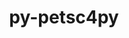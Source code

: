 ---
title: "py-petsc4py"
layout: cache
categories: [package, develop]
meta: {"compilers": ["gcc@=11.4.0", "gcc@=9.4.0", "oneapi@=2024.2.1"], "num_specs": 28, "num_specs_by_stack": {"e4s": 8, "e4s-neoverse-v2": 8, "e4s-neoverse_v1": 4, "e4s-oneapi": 6, "e4s-power": 2, "root": 28}, "oss": ["ubuntu20.04", "ubuntu22.04"], "platforms": ["linux"], "stacks": ["e4s", "e4s-neoverse-v2", "e4s-neoverse_v1", "e4s-oneapi", "e4s-power", "root"], "targets": ["neoverse_v1", "neoverse_v2", "ppc64le", "x86_64_v3"], "versions": ["3.22.2", "3.22.3"]}
spec_details: [{"compiler": "gcc@=9.4.0", "hash": "fso6s2yimstr7e6hi4ovss23efbu5gus", "os": "ubuntu20.04", "platform": "linux", "size": "-", "stacks": ["e4s-power", "root"], "tarball": "https://binaries.spack.io/develop/build_cache/linux-ubuntu20.04-ppc64le/gcc-9.4.0/py-petsc4py-3.22.2/linux-ubuntu20.04-ppc64le-gcc-9.4.0-py-petsc4py-3.22.2-fso6s2yimstr7e6hi4ovss23efbu5gus.spack", "target": "ppc64le", "variants": ["build_system=python_pip", "+mpi"], "versions": ["3.22.2"]}, {"compiler": "gcc@=9.4.0", "hash": "uvhtd4znr7nztsaacjzvtoql4245kljs", "os": "ubuntu20.04", "platform": "linux", "size": "-", "stacks": ["e4s-power", "root"], "tarball": "https://binaries.spack.io/develop/build_cache/linux-ubuntu20.04-ppc64le/gcc-9.4.0/py-petsc4py-3.22.2/linux-ubuntu20.04-ppc64le-gcc-9.4.0-py-petsc4py-3.22.2-uvhtd4znr7nztsaacjzvtoql4245kljs.spack", "target": "ppc64le", "variants": ["build_system=python_pip", "+mpi"], "versions": ["3.22.2"]}, {"compiler": "gcc@=11.4.0", "hash": "3dvc77dc43tpxlumi3ax6nhb4c7vjf7g", "os": "ubuntu22.04", "platform": "linux", "size": "-", "stacks": ["e4s-neoverse_v1", "root"], "tarball": "https://binaries.spack.io/develop/build_cache/linux-ubuntu22.04-neoverse_v1/gcc-11.4.0/py-petsc4py-3.22.2/linux-ubuntu22.04-neoverse_v1-gcc-11.4.0-py-petsc4py-3.22.2-3dvc77dc43tpxlumi3ax6nhb4c7vjf7g.spack", "target": "neoverse_v1", "variants": ["build_system=python_pip", "+mpi"], "versions": ["3.22.2"]}, {"compiler": "gcc@=11.4.0", "hash": "il5cuzgm7fdiyujdyax7inejwazfrcx6", "os": "ubuntu22.04", "platform": "linux", "size": "-", "stacks": ["e4s-neoverse_v1", "root"], "tarball": "https://binaries.spack.io/develop/build_cache/linux-ubuntu22.04-neoverse_v1/gcc-11.4.0/py-petsc4py-3.22.2/linux-ubuntu22.04-neoverse_v1-gcc-11.4.0-py-petsc4py-3.22.2-il5cuzgm7fdiyujdyax7inejwazfrcx6.spack", "target": "neoverse_v1", "variants": ["build_system=python_pip", "+mpi"], "versions": ["3.22.2"]}, {"compiler": "gcc@=11.4.0", "hash": "n7buwyllvj5o5it4ka6hxgd5tvllrgsd", "os": "ubuntu22.04", "platform": "linux", "size": "-", "stacks": ["e4s-neoverse_v1", "root"], "tarball": "https://binaries.spack.io/develop/build_cache/linux-ubuntu22.04-neoverse_v1/gcc-11.4.0/py-petsc4py-3.22.2/linux-ubuntu22.04-neoverse_v1-gcc-11.4.0-py-petsc4py-3.22.2-n7buwyllvj5o5it4ka6hxgd5tvllrgsd.spack", "target": "neoverse_v1", "variants": ["build_system=python_pip", "+mpi"], "versions": ["3.22.2"]}, {"compiler": "gcc@=11.4.0", "hash": "vhd7dc2taggme7j72qnulus5zfkh4qhg", "os": "ubuntu22.04", "platform": "linux", "size": "-", "stacks": ["e4s-neoverse_v1", "root"], "tarball": "https://binaries.spack.io/develop/build_cache/linux-ubuntu22.04-neoverse_v1/gcc-11.4.0/py-petsc4py-3.22.2/linux-ubuntu22.04-neoverse_v1-gcc-11.4.0-py-petsc4py-3.22.2-vhd7dc2taggme7j72qnulus5zfkh4qhg.spack", "target": "neoverse_v1", "variants": ["build_system=python_pip", "+mpi"], "versions": ["3.22.2"]}, {"compiler": "gcc@=11.4.0", "hash": "4tt7wewibwdic664kagzmhykymxep7fa", "os": "ubuntu22.04", "platform": "linux", "size": "-", "stacks": ["e4s-neoverse-v2", "root"], "tarball": "https://binaries.spack.io/develop/build_cache/linux-ubuntu22.04-neoverse_v2/gcc-11.4.0/py-petsc4py-3.22.3/linux-ubuntu22.04-neoverse_v2-gcc-11.4.0-py-petsc4py-3.22.3-4tt7wewibwdic664kagzmhykymxep7fa.spack", "target": "neoverse_v2", "variants": ["build_system=python_pip", "+mpi"], "versions": ["3.22.3"]}, {"compiler": "gcc@=11.4.0", "hash": "bokwdskgsqy2dcxutxoioykbqp6bjlxg", "os": "ubuntu22.04", "platform": "linux", "size": "-", "stacks": ["e4s-neoverse-v2", "root"], "tarball": "https://binaries.spack.io/develop/build_cache/linux-ubuntu22.04-neoverse_v2/gcc-11.4.0/py-petsc4py-3.22.3/linux-ubuntu22.04-neoverse_v2-gcc-11.4.0-py-petsc4py-3.22.3-bokwdskgsqy2dcxutxoioykbqp6bjlxg.spack", "target": "neoverse_v2", "variants": ["build_system=python_pip", "+mpi"], "versions": ["3.22.3"]}, {"compiler": "gcc@=11.4.0", "hash": "lfafm57sgbl4tkpk4x7m3rv4ypspvks5", "os": "ubuntu22.04", "platform": "linux", "size": "-", "stacks": ["e4s-neoverse-v2", "root"], "tarball": "https://binaries.spack.io/develop/build_cache/linux-ubuntu22.04-neoverse_v2/gcc-11.4.0/py-petsc4py-3.22.3/linux-ubuntu22.04-neoverse_v2-gcc-11.4.0-py-petsc4py-3.22.3-lfafm57sgbl4tkpk4x7m3rv4ypspvks5.spack", "target": "neoverse_v2", "variants": ["build_system=python_pip", "+mpi"], "versions": ["3.22.3"]}, {"compiler": "gcc@=11.4.0", "hash": "r356hwsqmlsjxg27ozauc5javq2jiqv2", "os": "ubuntu22.04", "platform": "linux", "size": "-", "stacks": ["e4s-neoverse-v2", "root"], "tarball": "https://binaries.spack.io/develop/build_cache/linux-ubuntu22.04-neoverse_v2/gcc-11.4.0/py-petsc4py-3.22.3/linux-ubuntu22.04-neoverse_v2-gcc-11.4.0-py-petsc4py-3.22.3-r356hwsqmlsjxg27ozauc5javq2jiqv2.spack", "target": "neoverse_v2", "variants": ["build_system=python_pip", "+mpi"], "versions": ["3.22.3"]}, {"compiler": "gcc@=11.4.0", "hash": "ssfo4tmidmyuowkangl57gdjqvspc5mv", "os": "ubuntu22.04", "platform": "linux", "size": "-", "stacks": ["e4s-neoverse-v2", "root"], "tarball": "https://binaries.spack.io/develop/build_cache/linux-ubuntu22.04-neoverse_v2/gcc-11.4.0/py-petsc4py-3.22.3/linux-ubuntu22.04-neoverse_v2-gcc-11.4.0-py-petsc4py-3.22.3-ssfo4tmidmyuowkangl57gdjqvspc5mv.spack", "target": "neoverse_v2", "variants": ["build_system=python_pip", "+mpi"], "versions": ["3.22.3"]}, {"compiler": "gcc@=11.4.0", "hash": "ulswjna3t4g36ksqnapnri2hvrgwvvuq", "os": "ubuntu22.04", "platform": "linux", "size": "-", "stacks": ["e4s-neoverse-v2", "root"], "tarball": "https://binaries.spack.io/develop/build_cache/linux-ubuntu22.04-neoverse_v2/gcc-11.4.0/py-petsc4py-3.22.3/linux-ubuntu22.04-neoverse_v2-gcc-11.4.0-py-petsc4py-3.22.3-ulswjna3t4g36ksqnapnri2hvrgwvvuq.spack", "target": "neoverse_v2", "variants": ["build_system=python_pip", "+mpi"], "versions": ["3.22.3"]}, {"compiler": "gcc@=11.4.0", "hash": "vzggwfwtkxx5ypcmkj6ii3kifjb6fpp3", "os": "ubuntu22.04", "platform": "linux", "size": "-", "stacks": ["e4s-neoverse-v2", "root"], "tarball": "https://binaries.spack.io/develop/build_cache/linux-ubuntu22.04-neoverse_v2/gcc-11.4.0/py-petsc4py-3.22.3/linux-ubuntu22.04-neoverse_v2-gcc-11.4.0-py-petsc4py-3.22.3-vzggwfwtkxx5ypcmkj6ii3kifjb6fpp3.spack", "target": "neoverse_v2", "variants": ["build_system=python_pip", "+mpi"], "versions": ["3.22.3"]}, {"compiler": "gcc@=11.4.0", "hash": "zqg3edykopblpwqqmhgu2icd4o2vlhip", "os": "ubuntu22.04", "platform": "linux", "size": "-", "stacks": ["e4s-neoverse-v2", "root"], "tarball": "https://binaries.spack.io/develop/build_cache/linux-ubuntu22.04-neoverse_v2/gcc-11.4.0/py-petsc4py-3.22.3/linux-ubuntu22.04-neoverse_v2-gcc-11.4.0-py-petsc4py-3.22.3-zqg3edykopblpwqqmhgu2icd4o2vlhip.spack", "target": "neoverse_v2", "variants": ["build_system=python_pip", "+mpi"], "versions": ["3.22.3"]}, {"compiler": "gcc@=11.4.0", "hash": "3on3lkoq5b6clmd6ntmk4gtmecxadafy", "os": "ubuntu22.04", "platform": "linux", "size": "-", "stacks": ["e4s", "root"], "tarball": "https://binaries.spack.io/develop/build_cache/linux-ubuntu22.04-x86_64_v3/gcc-11.4.0/py-petsc4py-3.22.3/linux-ubuntu22.04-x86_64_v3-gcc-11.4.0-py-petsc4py-3.22.3-3on3lkoq5b6clmd6ntmk4gtmecxadafy.spack", "target": "x86_64_v3", "variants": ["build_system=python_pip", "+mpi"], "versions": ["3.22.3"]}, {"compiler": "gcc@=11.4.0", "hash": "dxlr63sodm7lktxyyxxugjy4biznssfb", "os": "ubuntu22.04", "platform": "linux", "size": "-", "stacks": ["e4s", "root"], "tarball": "https://binaries.spack.io/develop/build_cache/linux-ubuntu22.04-x86_64_v3/gcc-11.4.0/py-petsc4py-3.22.3/linux-ubuntu22.04-x86_64_v3-gcc-11.4.0-py-petsc4py-3.22.3-dxlr63sodm7lktxyyxxugjy4biznssfb.spack", "target": "x86_64_v3", "variants": ["build_system=python_pip", "+mpi"], "versions": ["3.22.3"]}, {"compiler": "gcc@=11.4.0", "hash": "e5ujawf7lba3dc5rp4w3x4ufhl5d5kis", "os": "ubuntu22.04", "platform": "linux", "size": "-", "stacks": ["e4s", "root"], "tarball": "https://binaries.spack.io/develop/build_cache/linux-ubuntu22.04-x86_64_v3/gcc-11.4.0/py-petsc4py-3.22.3/linux-ubuntu22.04-x86_64_v3-gcc-11.4.0-py-petsc4py-3.22.3-e5ujawf7lba3dc5rp4w3x4ufhl5d5kis.spack", "target": "x86_64_v3", "variants": ["build_system=python_pip", "+mpi"], "versions": ["3.22.3"]}, {"compiler": "gcc@=11.4.0", "hash": "h3yvrjkqds7biuaxnrjk6mlqye3ajium", "os": "ubuntu22.04", "platform": "linux", "size": "-", "stacks": ["e4s", "root"], "tarball": "https://binaries.spack.io/develop/build_cache/linux-ubuntu22.04-x86_64_v3/gcc-11.4.0/py-petsc4py-3.22.3/linux-ubuntu22.04-x86_64_v3-gcc-11.4.0-py-petsc4py-3.22.3-h3yvrjkqds7biuaxnrjk6mlqye3ajium.spack", "target": "x86_64_v3", "variants": ["build_system=python_pip", "+mpi"], "versions": ["3.22.3"]}, {"compiler": "gcc@=11.4.0", "hash": "kyqhzha4of365xzrqhiiaglf7q3hznaj", "os": "ubuntu22.04", "platform": "linux", "size": "-", "stacks": ["e4s", "root"], "tarball": "https://binaries.spack.io/develop/build_cache/linux-ubuntu22.04-x86_64_v3/gcc-11.4.0/py-petsc4py-3.22.3/linux-ubuntu22.04-x86_64_v3-gcc-11.4.0-py-petsc4py-3.22.3-kyqhzha4of365xzrqhiiaglf7q3hznaj.spack", "target": "x86_64_v3", "variants": ["build_system=python_pip", "+mpi"], "versions": ["3.22.3"]}, {"compiler": "gcc@=11.4.0", "hash": "l4ie4lg4vnt4uax7pnmjwopaz2wdzeeb", "os": "ubuntu22.04", "platform": "linux", "size": "-", "stacks": ["e4s", "root"], "tarball": "https://binaries.spack.io/develop/build_cache/linux-ubuntu22.04-x86_64_v3/gcc-11.4.0/py-petsc4py-3.22.3/linux-ubuntu22.04-x86_64_v3-gcc-11.4.0-py-petsc4py-3.22.3-l4ie4lg4vnt4uax7pnmjwopaz2wdzeeb.spack", "target": "x86_64_v3", "variants": ["build_system=python_pip", "+mpi"], "versions": ["3.22.3"]}, {"compiler": "gcc@=11.4.0", "hash": "qk54ctpo63bcdizls4gt6be7lfuegxri", "os": "ubuntu22.04", "platform": "linux", "size": "-", "stacks": ["e4s", "root"], "tarball": "https://binaries.spack.io/develop/build_cache/linux-ubuntu22.04-x86_64_v3/gcc-11.4.0/py-petsc4py-3.22.3/linux-ubuntu22.04-x86_64_v3-gcc-11.4.0-py-petsc4py-3.22.3-qk54ctpo63bcdizls4gt6be7lfuegxri.spack", "target": "x86_64_v3", "variants": ["build_system=python_pip", "+mpi"], "versions": ["3.22.3"]}, {"compiler": "gcc@=11.4.0", "hash": "u7l3r73u7y5nvupcnnnryq6fflkcfdh4", "os": "ubuntu22.04", "platform": "linux", "size": "-", "stacks": ["e4s", "root"], "tarball": "https://binaries.spack.io/develop/build_cache/linux-ubuntu22.04-x86_64_v3/gcc-11.4.0/py-petsc4py-3.22.3/linux-ubuntu22.04-x86_64_v3-gcc-11.4.0-py-petsc4py-3.22.3-u7l3r73u7y5nvupcnnnryq6fflkcfdh4.spack", "target": "x86_64_v3", "variants": ["build_system=python_pip", "+mpi"], "versions": ["3.22.3"]}, {"compiler": "oneapi@=2024.2.1", "hash": "35tcxiyeqedt6eq7jhvinn5jxq2s3pgl", "os": "ubuntu22.04", "platform": "linux", "size": "-", "stacks": ["e4s-oneapi", "root"], "tarball": "https://binaries.spack.io/develop/build_cache/linux-ubuntu22.04-x86_64_v3/oneapi-2024.2.1/py-petsc4py-3.22.3/linux-ubuntu22.04-x86_64_v3-oneapi-2024.2.1-py-petsc4py-3.22.3-35tcxiyeqedt6eq7jhvinn5jxq2s3pgl.spack", "target": "x86_64_v3", "variants": ["build_system=python_pip", "+mpi"], "versions": ["3.22.3"]}, {"compiler": "oneapi@=2024.2.1", "hash": "b4cbyy5ipuna4br65meool2gnxmaoj4k", "os": "ubuntu22.04", "platform": "linux", "size": "-", "stacks": ["e4s-oneapi", "root"], "tarball": "https://binaries.spack.io/develop/build_cache/linux-ubuntu22.04-x86_64_v3/oneapi-2024.2.1/py-petsc4py-3.22.3/linux-ubuntu22.04-x86_64_v3-oneapi-2024.2.1-py-petsc4py-3.22.3-b4cbyy5ipuna4br65meool2gnxmaoj4k.spack", "target": "x86_64_v3", "variants": ["build_system=python_pip", "+mpi"], "versions": ["3.22.3"]}, {"compiler": "oneapi@=2024.2.1", "hash": "kio7dhmttpzvpxianugw4pn62mhqo3nu", "os": "ubuntu22.04", "platform": "linux", "size": "-", "stacks": ["e4s-oneapi", "root"], "tarball": "https://binaries.spack.io/develop/build_cache/linux-ubuntu22.04-x86_64_v3/oneapi-2024.2.1/py-petsc4py-3.22.3/linux-ubuntu22.04-x86_64_v3-oneapi-2024.2.1-py-petsc4py-3.22.3-kio7dhmttpzvpxianugw4pn62mhqo3nu.spack", "target": "x86_64_v3", "variants": ["build_system=python_pip", "+mpi"], "versions": ["3.22.3"]}, {"compiler": "oneapi@=2024.2.1", "hash": "o5dqrcbpealfrichrhdnxgwkj5njxa34", "os": "ubuntu22.04", "platform": "linux", "size": "-", "stacks": ["e4s-oneapi", "root"], "tarball": "https://binaries.spack.io/develop/build_cache/linux-ubuntu22.04-x86_64_v3/oneapi-2024.2.1/py-petsc4py-3.22.3/linux-ubuntu22.04-x86_64_v3-oneapi-2024.2.1-py-petsc4py-3.22.3-o5dqrcbpealfrichrhdnxgwkj5njxa34.spack", "target": "x86_64_v3", "variants": ["build_system=python_pip", "+mpi"], "versions": ["3.22.3"]}, {"compiler": "oneapi@=2024.2.1", "hash": "p4p267nyd46wd7bpcuzhfbb33y3niqmh", "os": "ubuntu22.04", "platform": "linux", "size": "-", "stacks": ["e4s-oneapi", "root"], "tarball": "https://binaries.spack.io/develop/build_cache/linux-ubuntu22.04-x86_64_v3/oneapi-2024.2.1/py-petsc4py-3.22.3/linux-ubuntu22.04-x86_64_v3-oneapi-2024.2.1-py-petsc4py-3.22.3-p4p267nyd46wd7bpcuzhfbb33y3niqmh.spack", "target": "x86_64_v3", "variants": ["build_system=python_pip", "+mpi"], "versions": ["3.22.3"]}, {"compiler": "oneapi@=2024.2.1", "hash": "zr6ypj6gzpvr4aqgoqtu6ajtswz2y64r", "os": "ubuntu22.04", "platform": "linux", "size": "-", "stacks": ["e4s-oneapi", "root"], "tarball": "https://binaries.spack.io/develop/build_cache/linux-ubuntu22.04-x86_64_v3/oneapi-2024.2.1/py-petsc4py-3.22.3/linux-ubuntu22.04-x86_64_v3-oneapi-2024.2.1-py-petsc4py-3.22.3-zr6ypj6gzpvr4aqgoqtu6ajtswz2y64r.spack", "target": "x86_64_v3", "variants": ["build_system=python_pip", "+mpi"], "versions": ["3.22.3"]}]
---